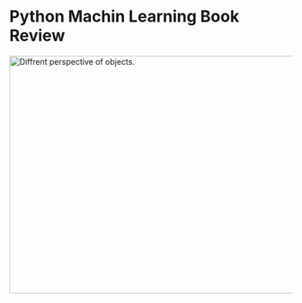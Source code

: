 # Python Machin Learning Book Review

<img src="images/IMG-20190707-WA0027.jpg" alt="Diffrent perspective of objects." width="1024" height="423">

